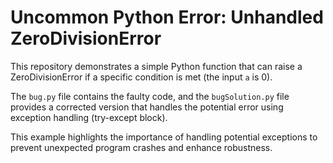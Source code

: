 # Uncommon Python Error: Unhandled ZeroDivisionError

This repository demonstrates a simple Python function that can raise a ZeroDivisionError if a specific condition is met (the input `a` is 0).

The `bug.py` file contains the faulty code, and the `bugSolution.py` file provides a corrected version that handles the potential error using exception handling (try-except block).

This example highlights the importance of handling potential exceptions to prevent unexpected program crashes and enhance robustness.